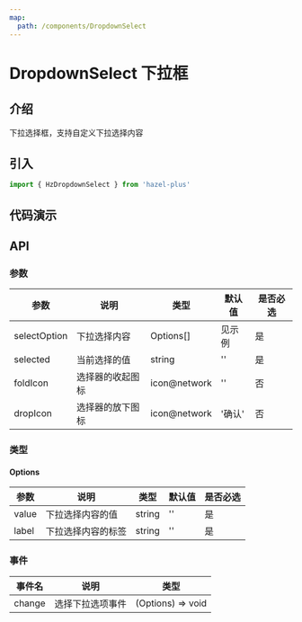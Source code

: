 ```yaml
---
map:
  path: /components/DropdownSelect
---
```


# DropdownSelect 下拉框

## 介绍

下拉选择框，支持自定义下拉选择内容

## 引入

```ts
import { HzDropdownSelect } from 'hazel-plus'
```

## 代码演示

<demo src="./demo/demo.vue"
  language="vue"
  title="基本用法"
  desc="自定义下拉选择">
</demo>

## API

### 参数

| 参数         | 说明             | 类型         | 默认值 | 是否必选 |
| ------------ | ---------------- | ------------ | ------ | -------- |
| selectOption | 下拉选择内容     | Options[]    | 见示例 | 是       |
| selected     | 当前选择的值     | string       | ''     | 是       |
| foldIcon     | 选择器的收起图标 | icon@network | ''     | 否       |
| dropIcon     | 选择器的放下图标 | icon@network | '确认' | 否       |

### 类型

#### Options

| 参数  | 说明               | 类型   | 默认值 | 是否必选 |
| ----- | ------------------ | ------ | ------ | -------- |
| value | 下拉选择内容的值   | string | ''     | 是       |
| label | 下拉选择内容的标签 | string | ''     | 是       |

### 事件

| 事件名 | 说明             | 类型              |
| ------ | ---------------- | ----------------- |
| change | 选择下拉选项事件 | (Options) => void |

